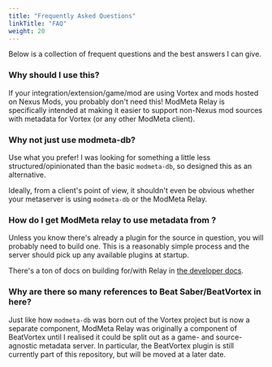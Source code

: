 ```yaml
---
title: "Frequently Asked Questions"
linkTitle: "FAQ"
weight: 20
---
```


Below is a collection of frequent questions and the best answers I can give.

### Why should I use this?

If your integration/extension/game/mod are using Vortex and mods hosted on Nexus Mods, you probably don't need this! ModMeta Relay is specifically intended at making it easier to support non-Nexus mod sources with metadata for Vortex (or any other ModMeta client).

### Why not just use modmeta-db?

Use what you prefer! I was looking for something a little less structured/opinionated than the basic `modmeta-db`, so designed this as an alternative.

Ideally, from a client's point of view, it shouldn't even be obvious whether your metaserver is using `modmeta-db` or the ModMeta Relay.

### How do I get ModMeta relay to use metadata from <x>?

Unless you know there's already a plugin for the source in question, you will probably need to build one. This is a reasonably simple process and the server should pick up any available plugins at startup.

There's a ton of docs on building for/with Relay in [the developer docs](/docs/developer).

### Why are there so many references to Beat Saber/BeatVortex in here?

Just like how `modmeta-db` was born out of the Vortex project but is now a separate component, ModMeta Relay was originally a component of BeatVortex until I realised it could be split out as a game- and source-agnostic metadata server. In particular, the BeatVortex plugin is still currently part of this repository, but will be moved at a later date.